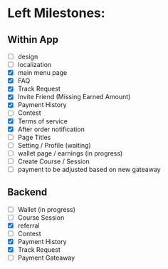 # Left Milestones:
## Within App
- [ ] design
- [ ] localization
- [x] main menu page
- [x] FAQ
- [x] Track Request
- [x] Invite Friend (Missing Earned Amount)
- [x] Payment History
- [ ] Contest
- [x] Terms of service
- [x] After order notification
- [ ] Page Titles
- [ ] Setting / Profile (waiting)
- [ ] wallet page / earnings (in progress)
- [ ] Create Course / Session
- [ ] payment to be adjusted based on new gateaway

## Backend
- [ ] Wallet (in progress)
- [ ] Course Session
- [x] referral
- [ ] Contest
- [x] Payment History
- [x] Track Request
- [ ] Payment Gateaway

